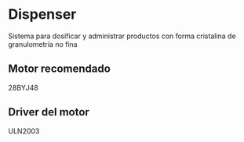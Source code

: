 # Dispenser
Sistema para dosificar y administrar productos con forma cristalina de granulometría no fina

## Motor recomendado
28BYJ48

## Driver del motor
ULN2003
